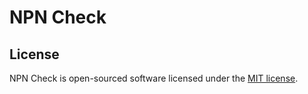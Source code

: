 # NPN Check

## License

NPN Check is open-sourced software licensed under the [MIT license](http://opensource.org/licenses/MIT).
